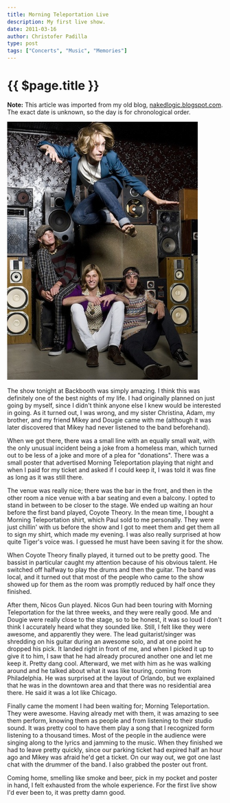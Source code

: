 ```yaml
---
title: Morning Teleportation Live
description: My first live show.
date: 2011-03-16
author: Christofer Padilla
type: post
tags: ["Concerts", "Music", "Memories"]
---
```


# {{ $page.title }}

<div class="info"><b>Note:</b> This article was imported from my old blog, <a href="http://nakedlogic.blogspot.com/2011/03/morning-teleportation-live.html">nakedlogic.blogspot.com</a>. The exact date is unknown, so the day is for chronological order.</div>

![Morning Teleportation](/images/Morning-T-Press-Shot.jpg)

The show tonight at Backbooth was simply amazing. I think this was definitely one of the best nights of my life. I had originally planned on just going by myself, since I didn't think anyone else I knew would be interested in going. As it turned out, I was wrong, and my sister Christina, Adam, my brother, and my friend Mikey and Dougie came with me (although it was later discovered that Mikey had never listened to the band beforehand).

When we got there, there was a small line with an equally small wait, with the only unusual incident being a joke from a homeless man, which turned out to be less of a joke and more of a plea for "donations". There was a small poster that advertised Morning Teleportation playing that night and when I paid for my ticket and asked if I could keep it, I was told it was fine as long as it was still there.

The venue was really nice; there was the bar in the front, and then in the other room a nice venue with a bar seating and even a balcony. I opted to stand in between to be closer to the stage. We ended up waiting an hour before the first band played, Coyote Theory. In the mean time, I bought a Morning Teleportation shirt, which Paul sold to me personally. They were just chillin' with us before the show and I got to meet them and get them all to sign my shirt, which made my evening. I was also really surprised at how quite Tiger's voice was. I guessed he must have been saving it for the show.

When Coyote Theory finally played, it turned out to be pretty good. The bassist in particular caught my attention because of his obvious talent. He switched off halfway to play the drums and then the guitar. The band was local, and it turned out that most of the people who came to the show showed up for them as the room was promptly reduced by half once they finished.

After them, Nicos Gun played. Nicos Gun had been touring with Morning Teleportation for the lat three weeks, and they were really good. Me and Dougie were really close to the stage, so to be honest, it was so loud I don't think I accurately heard what they sounded like. Still, I felt like they were awesome, and apparently they were. The lead guitarist/singer was shredding on his guitar during an awesome solo, and at one point he dropped his pick. It landed right in front of me, and when I picked it up to give it to him, I saw that he had already procured another one and let me keep it. Pretty dang cool. Afterward, we met with him as he was walking around and he talked about what it was like touring, coming from Philadelphia. He was surprised at the layout of Orlando, but we explained that he was in the downtown area and that there was no residential area there. He said it was a lot like Chicago.

Finally came the moment I had been waiting for; Morning Teleportation. They were awesome. Having already met with them, it was amazing to see them perform, knowing them as people and from listening to their studio sound. It was pretty cool to have them play a song that I recognized form listening to a thousand times. Most of the people in the audience were singing along to the lyrics and jamming to the music. When they finished we had to leave pretty quickly, since our parking ticket had expired half an hour ago and Mikey was afraid he'd get a ticket. On our way out, we got one last chat with the drummer of the band. I also grabbed the poster out front.

Coming home, smelling like smoke and beer, pick in my pocket and poster in hand, I felt exhausted from the whole experience. For the first live show I'd ever been to, it was pretty damn good.

<TagLinks />

<Comments />
